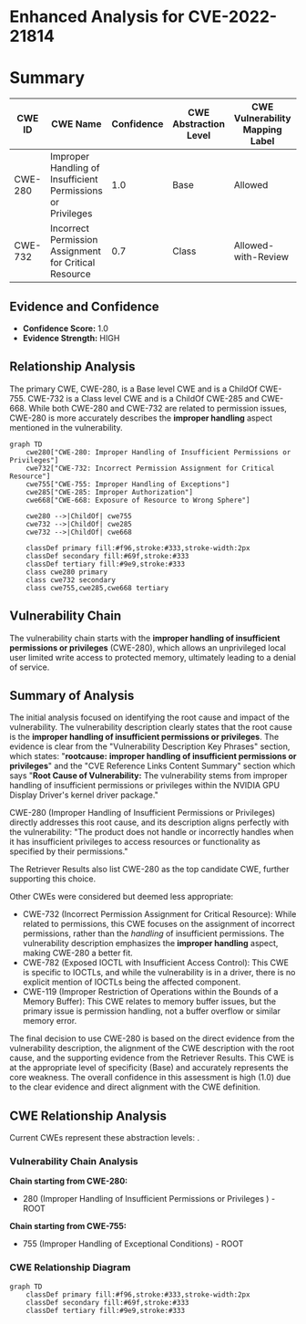 # Enhanced Analysis for CVE-2022-21814

# Summary
| CWE ID | CWE Name | Confidence | CWE Abstraction Level | CWE Vulnerability Mapping Label | CWE-Vulnerability Mapping Notes |
|---|---|---|---|---|---|
| CWE-280 | Improper Handling of Insufficient Permissions or Privileges | 1.0 | Base | Allowed | Primary CWE |
| CWE-732 | Incorrect Permission Assignment for Critical Resource | 0.7 | Class | Allowed-with-Review | Secondary Candidate |

## Evidence and Confidence

*   **Confidence Score:** 1.0
*   **Evidence Strength:** HIGH

## Relationship Analysis
The primary CWE, CWE-280, is a Base level CWE and is a ChildOf CWE-755. CWE-732 is a Class level CWE and is a ChildOf CWE-285 and CWE-668. While both CWE-280 and CWE-732 are related to permission issues, CWE-280 is more accurately describes the **improper handling** aspect mentioned in the vulnerability.

```mermaid
graph TD
    cwe280["CWE-280: Improper Handling of Insufficient Permissions or Privileges"]
    cwe732["CWE-732: Incorrect Permission Assignment for Critical Resource"]
    cwe755["CWE-755: Improper Handling of Exceptions"]
    cwe285["CWE-285: Improper Authorization"]
    cwe668["CWE-668: Exposure of Resource to Wrong Sphere"]

    cwe280 -->|ChildOf| cwe755
    cwe732 -->|ChildOf| cwe285
    cwe732 -->|ChildOf| cwe668

    classDef primary fill:#f96,stroke:#333,stroke-width:2px
    classDef secondary fill:#69f,stroke:#333
    classDef tertiary fill:#9e9,stroke:#333
    class cwe280 primary
    class cwe732 secondary
    class cwe755,cwe285,cwe668 tertiary
```

## Vulnerability Chain
The vulnerability chain starts with the **improper handling of insufficient permissions or privileges** (CWE-280), which allows an unprivileged local user limited write access to protected memory, ultimately leading to a denial of service.

## Summary of Analysis
The initial analysis focused on identifying the root cause and impact of the vulnerability. The vulnerability description clearly states that the root cause is the **improper handling of insufficient permissions or privileges**. The evidence is clear from the "Vulnerability Description Key Phrases" section, which states: "**rootcause:** **improper handling of insufficient permissions or privileges**" and the "CVE Reference Links Content Summary" section which says "**Root Cause of Vulnerability:** The vulnerability stems from improper handling of insufficient permissions or privileges within the NVIDIA GPU Display Driver's kernel driver package."

CWE-280 (Improper Handling of Insufficient Permissions or Privileges) directly addresses this root cause, and its description aligns perfectly with the vulnerability: "The product does not handle or incorrectly handles when it has insufficient privileges to access resources or functionality as specified by their permissions."

The Retriever Results also list CWE-280 as the top candidate CWE, further supporting this choice.

Other CWEs were considered but deemed less appropriate:

*   CWE-732 (Incorrect Permission Assignment for Critical Resource): While related to permissions, this CWE focuses on the assignment of incorrect permissions, rather than the *handling* of insufficient permissions. The vulnerability description emphasizes the **improper handling** aspect, making CWE-280 a better fit.
*   CWE-782 (Exposed IOCTL with Insufficient Access Control): This CWE is specific to IOCTLs, and while the vulnerability is in a driver, there is no explicit mention of IOCTLs being the affected component.
*   CWE-119 (Improper Restriction of Operations within the Bounds of a Memory Buffer): This CWE relates to memory buffer issues, but the primary issue is permission handling, not a buffer overflow or similar memory error.

The final decision to use CWE-280 is based on the direct evidence from the vulnerability description, the alignment of the CWE description with the root cause, and the supporting evidence from the Retriever Results. This CWE is at the appropriate level of specificity (Base) and accurately represents the core weakness. The overall confidence in this assessment is high (1.0) due to the clear evidence and direct alignment with the CWE definition.


## CWE Relationship Analysis

Current CWEs represent these abstraction levels: .


### Vulnerability Chain Analysis

**Chain starting from CWE-280:**
- 280 (Improper Handling of Insufficient Permissions or Privileges ) - ROOT


**Chain starting from CWE-755:**
- 755 (Improper Handling of Exceptional Conditions) - ROOT



### CWE Relationship Diagram

```mermaid
graph TD
    classDef primary fill:#f96,stroke:#333,stroke-width:2px
    classDef secondary fill:#69f,stroke:#333
    classDef tertiary fill:#9e9,stroke:#333
```